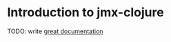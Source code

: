 # Introduction to jmx-clojure

TODO: write [great documentation](http://jacobian.org/writing/what-to-write/)
